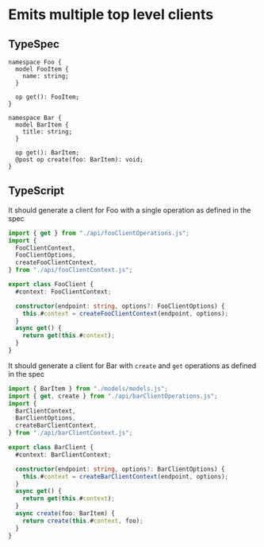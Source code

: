 # Emits multiple top level clients

## TypeSpec

```tsp
namespace Foo {
  model FooItem {
    name: string;
  }

  op get(): FooItem;
}

namespace Bar {
  model BarItem {
    title: string;
  }

  op get(): BarItem;
  @post op create(foo: BarItem): void;
}
```

## TypeScript

It should generate a client for Foo with a single operation as defined in the spec

```ts src/fooClient.ts
import { get } from "./api/fooClientOperations.js";
import {
  FooClientContext,
  FooClientOptions,
  createFooClientContext,
} from "./api/fooClientContext.js";

export class FooClient {
  #context: FooClientContext;

  constructor(endpoint: string, options?: FooClientOptions) {
    this.#context = createFooClientContext(endpoint, options);
  }
  async get() {
    return get(this.#context);
  }
}
```

It should generate a client for Bar with `create` and `get` operations as defined in the spec

```ts src/barClient.ts
import { BarItem } from "./models/models.js";
import { get, create } from "./api/barClientOperations.js";
import {
  BarClientContext,
  BarClientOptions,
  createBarClientContext,
} from "./api/barClientContext.js";

export class BarClient {
  #context: BarClientContext;

  constructor(endpoint: string, options?: BarClientOptions) {
    this.#context = createBarClientContext(endpoint, options);
  }
  async get() {
    return get(this.#context);
  }
  async create(foo: BarItem) {
    return create(this.#context, foo);
  }
}
```
